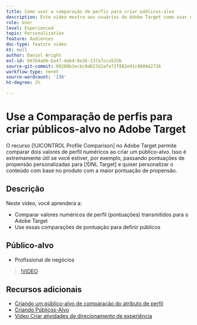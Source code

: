 ```yaml
---
title: Como usar a comparação de perfis para criar públicos-alvo
description: Este vídeo mostra aos usuários do Adobe Target como usar o recurso de Comparação de perfis para comparar dois valores de perfil numéricos ao criar um público-alvo.
role: User
level: Experienced
topic: Personalization
feature: Audiences
doc-type: feature video
kt: null
author: Daniel Wright
exl-id: 66764a66-ba47-4ab4-8a36-137a7cca525b
source-git-commit: 80208b3ecbc0d627d2afe72f882e91c9800d2726
workflow-type: tm+mt
source-wordcount: '136'
ht-degree: 2%

---
```


# Use a Comparação de perfis para criar públicos-alvo no Adobe Target

O recurso [!UICONTROL Profile Comparison] no Adobe Target permite comparar dois valores de perfil numéricos ao criar um público-alvo. Isso é extremamente útil se você estiver, por exemplo, passando pontuações de propensão personalizadas para [!DNL Target] e quiser personalizar o conteúdo com base no produto com a maior pontuação de propensão.

## Descrição

Neste vídeo, você aprenderá a:

* Comparar valores numéricos de perfil (pontuações) transmitidos para o Adobe Target
* Use essas comparações de pontuação para definir públicos

## Público-alvo

* Profissional de negócios

>[!VIDEO](https://video.tv.adobe.com/v/23218/?quality=12)

## Recursos adicionais

* [Criando um público-alvo de comparação do atributo de perfil](https://experienceleague.adobe.com/docs/target/using/audiences/create-audiences/creating-a-profile-attribute-comparison-audience.html?lang=en)
* [Criando Públicos-Alvo](https://experienceleague.adobe.com/docs/target/using/audiences/create-audiences/create-audience.html?lang=en)
* [Vídeo Criar atividades de direcionamento de experiência](../activities/create-experience-targeting-activities.md)
